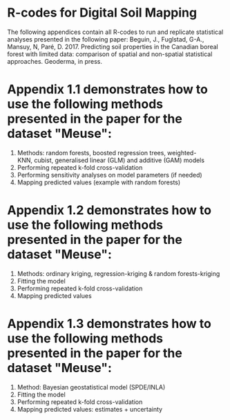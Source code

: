 # R-codes for Digital Soil Mapping

The following appendices contain all R-codes to run and replicate statistical analyses presented in the following paper:
Beguin, J., Fuglstad, G-A., Mansuy, N, Paré, D. 2017. Predicting soil properties in the Canadian boreal forest with limited data: comparison of spatial and non-spatial statistical approaches. Geoderma, in press.

# Appendix 1.1 demonstrates how to use the following methods presented in the paper for the dataset "Meuse":
1) Methods: random forests, boosted regression trees, weighted-KNN, cubist, generalised linear (GLM) and additive (GAM) models       
2) Performing repeated k-fold cross-validation                            
3) Performing sensitivity analyses on model parameters (if needed)         
4) Mapping predicted values (example with random forests)         

# Appendix 1.2 demonstrates how to use the following methods presented in the paper for the dataset "Meuse":
1) Methods: ordinary kriging, regression-kriging & random forests-kriging
2) Fitting the model
3) Performing repeated k-fold cross-validation
4) Mapping predicted values

# Appendix 1.3 demonstrates how to use the following methods presented in the paper for the dataset "Meuse":
1) Method: Bayesian geostatistical model (SPDE/INLA)
2) Fitting the model
3) Performing repeated k-fold cross-validation
4) Mapping predicted values: estimates + uncertainty           
